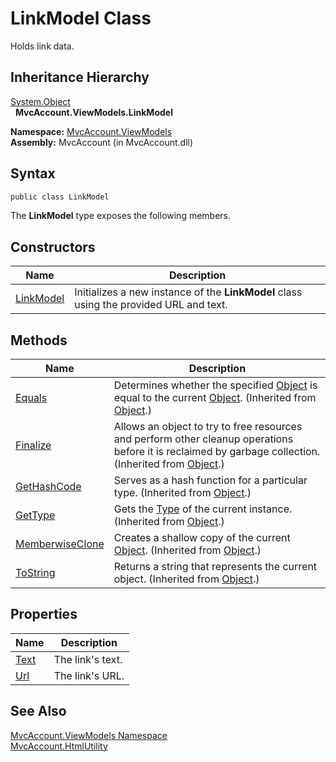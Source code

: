 LinkModel Class
===============
Holds link data.


Inheritance Hierarchy
---------------------
[System.Object][1]  
  **MvcAccount.ViewModels.LinkModel**  

**Namespace:** [MvcAccount.ViewModels][2]  
**Assembly:** MvcAccount (in MvcAccount.dll)

Syntax
------

```csharp
public class LinkModel
```

The **LinkModel** type exposes the following members.


Constructors
------------

Name           | Description                                                                            
-------------- | -------------------------------------------------------------------------------------- 
[LinkModel][3] | Initializes a new instance of the **LinkModel** class using the provided URL and text. 


Methods
-------

Name                 | Description                                                                                                                                                
-------------------- | ---------------------------------------------------------------------------------------------------------------------------------------------------------- 
[Equals][4]          | Determines whether the specified [Object][1] is equal to the current [Object][1]. (Inherited from [Object][1].)                                            
[Finalize][5]        | Allows an object to try to free resources and perform other cleanup operations before it is reclaimed by garbage collection. (Inherited from [Object][1].) 
[GetHashCode][6]     | Serves as a hash function for a particular type. (Inherited from [Object][1].)                                                                             
[GetType][7]         | Gets the [Type][8] of the current instance. (Inherited from [Object][1].)                                                                                  
[MemberwiseClone][9] | Creates a shallow copy of the current [Object][1]. (Inherited from [Object][1].)                                                                           
[ToString][10]       | Returns a string that represents the current object. (Inherited from [Object][1].)                                                                         


Properties
----------

Name       | Description      
---------- | ---------------- 
[Text][11] | The link's text. 
[Url][12]  | The link's URL.  


See Also
--------
[MvcAccount.ViewModels Namespace][2]  
[MvcAccount.HtmlUtility][13]  

[1]: http://msdn2.microsoft.com/en-us/library/e5kfa45b
[2]: ../README.md
[3]: _ctor.md
[4]: http://msdn2.microsoft.com/en-us/library/bsc2ak47
[5]: http://msdn2.microsoft.com/en-us/library/4k87zsw7
[6]: http://msdn2.microsoft.com/en-us/library/zdee4b3y
[7]: http://msdn2.microsoft.com/en-us/library/dfwy45w9
[8]: http://msdn2.microsoft.com/en-us/library/42892f65
[9]: http://msdn2.microsoft.com/en-us/library/57ctke0a
[10]: http://msdn2.microsoft.com/en-us/library/7bxwbwt2
[11]: Text.md
[12]: Url.md
[13]: ../../MvcAccount/HtmlUtility/README.md